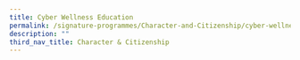```yaml
---
title: Cyber Wellness Education
permalink: /signature-programmes/Character-and-Citizenship/cyber-wellness-education/
description: ""
third_nav_title: Character & Citizenship
---
```

